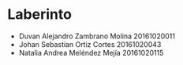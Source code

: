 # Laberinto

* Duvan Alejandro Zambrano Molina 20161020011
* Johan Sebastian Ortiz Cortes 20161020043
* Natalia Andrea Meléndez Mejía 20161020115
